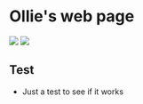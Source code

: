 # Ollie's web page
![](https://a.storyblok.com/f/95452/2000x1331/838702201a/new-zealand-fiordland-national-park-lake-marian.jpg)
![](https://www.newshub.co.nz/home/sport/2016/12/rankings-new-zealand-cricket-grounds/_jcr_content/par/image_643065862.dynimg.full.q75.jpg/v1482367689025/QUEENSTOWN_EVENTS_CENTRE_Photosport180878.jpg)

## Test
- Just a test to see if it works